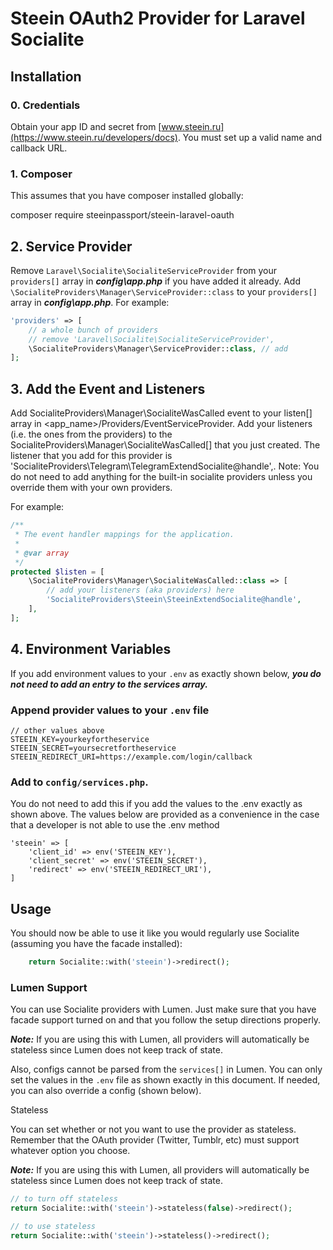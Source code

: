# Steein OAuth2 Provider for Laravel Socialite


## Installation

### 0. Credentials

Obtain your app ID and secret from [www.steein.ru](https://www.steein.ru/developers/docs). You must set up a valid name and callback URL.

### 1. Composer
This assumes that you have composer installed globally:

composer require steeinpassport/steein-laravel-oauth


## 2. Service Provider

Remove ```Laravel\Socialite\SocialiteServiceProvider``` from your ```providers[]``` array in ***config\app.php*** if you have added it already.
Add ```\SocialiteProviders\Manager\ServiceProvider::class``` to your ```providers[]``` array in ***config\app.php***.
For example:

```php
'providers' => [
    // a whole bunch of providers
    // remove 'Laravel\Socialite\SocialiteServiceProvider',
    \SocialiteProviders\Manager\ServiceProvider::class, // add
];
```


## 3. Add the Event and Listeners

Add SocialiteProviders\Manager\SocialiteWasCalled event to your listen[] array in <app_name>/Providers/EventServiceProvider.
Add your listeners (i.e. the ones from the providers) to the SocialiteProviders\Manager\SocialiteWasCalled[] that you just created.
The listener that you add for this provider is 'SocialiteProviders\Telegram\TelegramExtendSocialite@handle',.
Note: You do not need to add anything for the built-in socialite providers unless you override them with your own providers.

For example:

```php
/**
 * The event handler mappings for the application.
 *
 * @var array
 */
protected $listen = [
    \SocialiteProviders\Manager\SocialiteWasCalled::class => [
        // add your listeners (aka providers) here
        'SocialiteProviders\Steein\SteeinExtendSocialite@handle',
    ],
];
```

## 4. Environment Variables

If you add environment values to your ```.env``` as exactly shown below, ***you do not need to add an entry to the services array.***

### Append provider values to your ```.env``` file

```
// other values above
STEEIN_KEY=yourkeyfortheservice
STEEIN_SECRET=yoursecretfortheservice
STEEIN_REDIRECT_URI=https://example.com/login/callback
```

### Add to ```config/services.php```.

You do not need to add this if you add the values to the .env exactly as shown above. The values below are provided as a convenience in the case that a developer is not able to use the .env method

```
'steein' => [
    'client_id' => env('STEEIN_KEY'),
    'client_secret' => env('STEEIN_SECRET'),
    'redirect' => env('STEEIN_REDIRECT_URI'),  
]
```

## Usage

You should now be able to use it like you would regularly use Socialite (assuming you have the facade installed):

```php
    return Socialite::with('steein')->redirect();
```


### Lumen Support

You can use Socialite providers with Lumen. Just make sure that you have facade support turned on and that you follow the setup directions properly.

***Note:*** If you are using this with Lumen, all providers will automatically be stateless since Lumen does not keep track of state.

Also, configs cannot be parsed from the ```services[]``` in Lumen. You can only set the values in the ```.env``` file as shown exactly in this document. If needed, you can also override a config (shown below).

Stateless

You can set whether or not you want to use the provider as stateless. Remember that the OAuth provider (Twitter, Tumblr, etc) must support whatever option you choose.

***Note:*** If you are using this with Lumen, all providers will automatically be stateless since Lumen does not keep track of state.

```php
// to turn off stateless
return Socialite::with('steein')->stateless(false)->redirect();

// to use stateless
return Socialite::with('steein')->stateless()->redirect();
```